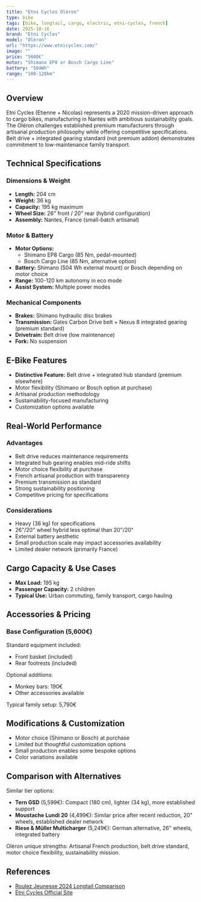 ```yaml
---
title: "Etni Cycles Oléron"
type: bike
tags: [bike, longtail, cargo, electric, etni-cycles, french]
date: 2025-10-16
brand: "Etni Cycles"
model: "Oléron"
url: "https://www.etnicycles.com/"
image: ""
price: "5600€"
motor: "Shimano EP8 or Bosch Cargo Line"
battery: "504Wh"
range: "100-120km"
---
```


## Overview

Etni Cycles (Etienne + Nicolas) represents a 2020 mission-driven approach to cargo bikes, manufacturing in Nantes with ambitious sustainability goals. The Oléron challenges established premium manufacturers through artisanal production philosophy while offering competitive specifications. Belt drive + integrated gearing standard (not premium addon) demonstrates commitment to low-maintenance family transport.

## Technical Specifications

<!-- BIKE_SPECS_TABLE_START -->
<!-- BIKE_SPECS_TABLE_END -->

### Dimensions & Weight

- **Length:** 204 cm
- **Weight:** 36 kg
- **Capacity:** 195 kg maximum
- **Wheel Size:** 26" front / 20" rear (hybrid configuration)
- **Assembly:** Nantes, France (small-batch artisanal)

### Motor & Battery

- **Motor Options:**
  - Shimano EP8 Cargo (85 Nm, pedal-mounted)
  - Bosch Cargo Line (85 Nm, alternative option)
- **Battery:** Shimano (504 Wh external mount) or Bosch depending on motor choice
- **Range:** 100-120 km autonomy in eco mode
- **Assist System:** Multiple power modes

### Mechanical Components

- **Brakes:** Shimano hydraulic disc brakes
- **Transmission:** Gates Carbon Drive belt + Nexus 8 integrated gearing (premium standard)
- **Drivetrain:** Belt drive (low maintenance)
- **Fork:** No suspension

## E-Bike Features

- **Distinctive Feature:** Belt drive + integrated hub standard (premium elsewhere)
- Motor flexibility (Shimano or Bosch option at purchase)
- Artisanal production methodology
- Sustainability-focused manufacturing
- Customization options available

## Real-World Performance

### Advantages

- Belt drive reduces maintenance requirements
- Integrated hub gearing enables mid-ride shifts
- Motor choice flexibility at purchase
- French artisanal production with transparency
- Premium transmission as standard
- Strong sustainability positioning
- Competitive pricing for specifications

### Considerations

- Heavy (36 kg) for specifications
- 26"/20" wheel hybrid less optimal than 20"/20"
- External battery aesthetic
- Small production scale may impact accessories availability
- Limited dealer network (primarily France)

## Cargo Capacity & Use Cases

- **Max Load:** 195 kg
- **Passenger Capacity:** 2 children
- **Typical Use:** Urban commuting, family transport, cargo hauling

## Accessories & Pricing

### Base Configuration (5,600€)

Standard equipment included:

- Front basket (included)
- Rear footrests (included)

Optional additions:

- Monkey bars: 190€
- Other accessories available

Typical family setup: 5,790€

## Modifications & Customization

- Motor choice (Shimano or Bosch) at purchase
- Limited but thoughtful customization options
- Small production enables some bespoke options
- Color variations available

## Comparison with Alternatives

Similar tier options:

- **Tern GSD** (5,599€): Compact (180 cm), lighter (34 kg), more established support
- **Moustache Lundi 20** (4,499€): Similar price after recent reduction, 20" wheels, established dealer network
- **Riese & Müller Multicharger** (5,249€): German alternative, 26" wheels, integrated battery

Oléron unique strengths: Artisanal French production, belt drive standard, motor choice flexibility, sustainability mission.

## References

- [Roulez Jeunesse 2024 Longtail Comparison](https://blog.roulezjeunesse.com/comparatif-2023-des-meilleurs-velos-longtails-electriques/)
- [Etni Cycles Official Site](https://www.etnicycles.com/)
